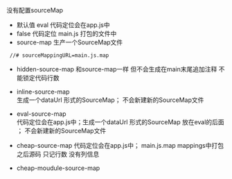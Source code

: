 <!--
 * @Descripttion: 
 * @version: 
 * @Author: 刘永帅
 * @Date: 2021-12-17 16:59:58
 * @LastEditors: 刘永帅
 * @LastEditTime: 2021-12-17 17:19:34
-->

没有配置sourceMap

- 默认值 eval 代码定位会在app.js中
- false 代码定位 main.js  打包的文件中
- source-map 生产一个SourceMap文件

```` 
 //# sourceMappingURL=main.js.map     

````

- hidden-source-map
和source-map一样 但不会生成在main末尾追加注释 不能锁定代码行数

- inline-source-map  
生成一个dataUrl 形式的SourceMap； 不会新建新的SourceMap文件

- eval-source-map  
代码定位会在app.js中；生成一个dataUrl 形式的SourceMap 放在eval的后面 ； 不会新建新的SourceMap文件

- cheap-source-map
代码定位会在app.js中； main.js.map mappings中打包之后源码 只记行数 没有列信息

- cheap-moudule-source-map